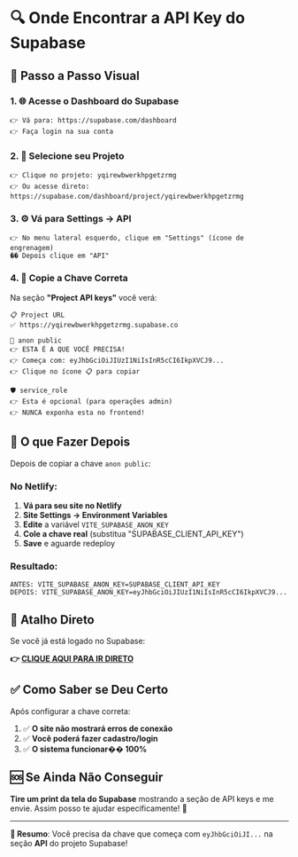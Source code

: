 # 🔍 Onde Encontrar a API Key do Supabase

## 📍 **Passo a Passo Visual**

### 1. 🌐 **Acesse o Dashboard do Supabase**
```
👉 Vá para: https://supabase.com/dashboard
👉 Faça login na sua conta
```

### 2. 📂 **Selecione seu Projeto**
```
👉 Clique no projeto: yqirewbwerkhpgetzrmg
👉 Ou acesse direto: https://supabase.com/dashboard/project/yqirewbwerkhpgetzrmg
```

### 3. ⚙️ **Vá para Settings → API**
```
👉 No menu lateral esquerdo, clique em "Settings" (ícone de engrenagem)
�� Depois clique em "API"
```

### 4. 🔑 **Copie a Chave Correta**

Na seção **"Project API keys"** você verá:

```
📋 Project URL
✅ https://yqirewbwerkhpgetzrmg.supabase.co

🔑 anon public
👉 ESTA É A QUE VOCÊ PRECISA! 
👉 Começa com: eyJhbGciOiJIUzI1NiIsInR5cCI6IkpXVCJ9...
👉 Clique no ícone 📋 para copiar

🛡️ service_role 
👉 Esta é opcional (para operações admin)
👉 NUNCA exponha esta no frontend!
```

## 🎯 **O que Fazer Depois**

Depois de copiar a chave `anon public`:

### No Netlify:
1. **Vá para seu site no Netlify**
2. **Site Settings → Environment Variables** 
3. **Edite** a variável `VITE_SUPABASE_ANON_KEY`
4. **Cole a chave real** (substitua "SUPABASE_CLIENT_API_KEY")
5. **Save** e aguarde redeploy

### Resultado:
```env
ANTES: VITE_SUPABASE_ANON_KEY=SUPABASE_CLIENT_API_KEY
DEPOIS: VITE_SUPABASE_ANON_KEY=eyJhbGciOiJIUzI1NiIsInR5cCI6IkpXVCJ9...
```

## 🚀 **Atalho Direto**

Se você já está logado no Supabase:

**👉 [CLIQUE AQUI PARA IR DIRETO](https://supabase.com/dashboard/project/yqirewbwerkhpgetzrmg/settings/api)**

## ✅ **Como Saber se Deu Certo**

Após configurar a chave correta:
1. ✅ **O site não mostrará erros de conexão**
2. ✅ **Você poderá fazer cadastro/login**
3. ✅ **O sistema funcionar�� 100%**

## 🆘 **Se Ainda Não Conseguir**

**Tire um print da tela do Supabase** mostrando a seção de API keys e me envie. Assim posso te ajudar especificamente! 📸

---

**🎯 Resumo**: Você precisa da chave que começa com `eyJhbGciOiJI...` na seção **API** do projeto Supabase!
